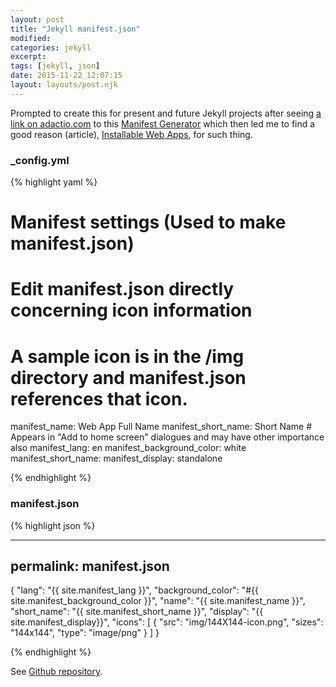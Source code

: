 ```yaml
---
layout: post
title: "Jekyll manifest.json"
modified:
categories: jekyll
excerpt:
tags: [jekyll, json]
date: 2015-11-22 12:07:15
layout: layouts/post.njk
---
```


Prompted to create this for present and future Jekyll projects after seeing [a link on adactio.com](https://adactio.com/links/9839) to
this [Manifest Generator](http://brucelawson.github.io/manifest/) which then led me to find a good reason (article), [Installable Web Apps](https://dev.opera.com/articles/installable-web-apps/), for such thing.

### _config.yml

{% highlight yaml %}

# Manifest settings (Used to make manifest.json)
# Edit manifest.json directly concerning icon information
# A sample icon is in the /img directory and manifest.json references that icon.
manifest_name: Web App Full Name
manifest_short_name: Short Name # Appears in "Add to home screen" dialogues and may have other importance also
manifest_lang: en
manifest_background_color: white
manifest_short_name:
manifest_display: standalone

{% endhighlight %}



### manifest.json

{% highlight json %}

---
permalink: manifest.json
---

{
  "lang": "{{ site.manifest_lang }}",
  "background_color": "#{{ site.manifest_background_color }}",
  "name": "{{ site.manifest_name }}",
  "short_name": "{{ site.manifest_short_name }}",
  "display": "{{ site.manifest_display}}",
  "icons": [
    {
      "src": "img/144X144-icon.png",
      "sizes": "144x144",
      "type": "image/png"
    }
  ]
}

{% endhighlight %}

See [Github repository](https://github.com/whaleen/Jekyll-manifest.json).

